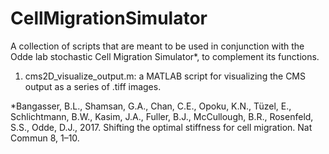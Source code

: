 # CellMigrationSimulator
A collection of scripts that are meant to be used in conjunction with the Odde lab stochastic Cell Migration Simulator*, to complement its functions.

1) cms2D_visualize_output.m: a MATLAB script for visualizing the CMS output as a series of .tiff images.

*Bangasser, B.L., Shamsan, G.A., Chan, C.E., Opoku, K.N., Tüzel, E., Schlichtmann, B.W., Kasim, J.A., Fuller, B.J., McCullough, B.R., Rosenfeld, S.S., Odde, D.J., 2017. Shifting the optimal stiffness for cell migration. Nat Commun 8, 1–10.
